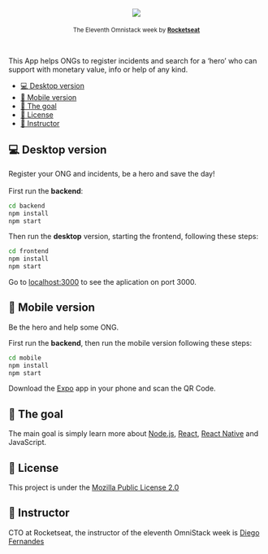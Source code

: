 <h1 align="center">
  <a href="#" title="Be The Hero">
    <img src="https://i.postimg.cc/LsWC5Gxg/bethehero.png"/>
  </a>
</h1>

<p align="center">
  <sub>
    The Eleventh Omnistack week by
    <strong>
      <a href="https://rocketseat.com.br" title="Rocketseat" target="_blank">Rocketseat</a>
    </strong>
  </sub>
</p>

<br>

<p>
  This App helps ONGs to register incidents and search for a ‘hero’ who can support with monetary value, info or help 
  of any kind.
</p>

- [:computer: Desktop version](#computer-desktop-version)
- [:iphone: Mobile version](#iphone-mobile-version)
- [:dart: The goal](#dart-the-goal)
- [:page_with_curl: License](#pagewithcurl-license)
- [:straight_ruler: Instructor](#straightruler-instructor)

## :computer: Desktop version

Register your ONG and incidents, be a hero and save the day!
<br>
<br>
First run the <b>backend</b>: 

```bash
cd backend
npm install
npm start
```

Then run the <b>desktop</b> version, starting the frontend, following these steps:

```bash
cd frontend
npm install
npm start
```

Go to <a href="https://localhost:3000" title="port 3000" target="_blank">localhost:3000</a>
to see the aplication on port 3000.
<br>

## :iphone: Mobile version

Be the hero and help some ONG.

First run the <b>backend</b>, 
then run the mobile version following these steps:

```bash
cd mobile
npm install
npm start
```

Download the [Expo](https://play.google.com/store/apps/details?id=host.exp.exponent&hl=pt_BR) app in your phone and scan the QR Code.


## :dart: The goal

The main goal is simply learn more about [Node.js](https://nodejs.org/en/), [React](https://reactjs.org/), [React Native](https://reactnative.dev/) and JavaScript.

## :page_with_curl: License

This project is under the [Mozilla Public License 2.0](https://mozilla.org/MPL/2.0)

## :straight_ruler: Instructor

CTO at Rocketseat, the instructor of the eleventh OmniStack week is [Diego Fernandes](https://github.com/diego3g)